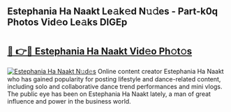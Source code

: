 ## Estephania Ha Naakt Le𝚊k𝚎d N𝚞𝚍es - Part-k0q Photos Vid𝚎o Le𝚊ks DlGEp

# <h2><a href="http://fb0pl9c.evod.top/?m=Estephania+Ha+Naakt">🔗 👉🔴 Estephania Ha Naakt Vid𝚎o Ph𝚘t𝚘s</a></h2>

[![Estephania Ha Naakt N𝚞d𝚎s](https://i.imgur.com/8V9OHl7.gif)](http://fb0pl9c.evod.top/?m=Estephania+Ha+Naakt)
Online content creator Estephania Ha Naakt who has gained popularity for posting lifestyle and dance-related content, including solo and collaborative dance trend performances and mini vlogs. The public eye has been on Estephania Ha Naakt lately, a man of great influence and power in the business world. 
